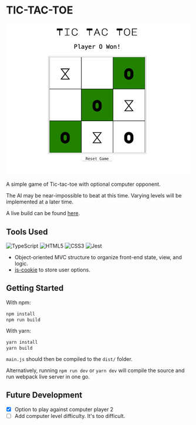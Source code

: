 # TIC-TAC-TOE

![screenshot](./screenshot.png)

A simple game of Tic-tac-toe with optional computer opponent.

The AI may be near-impossible to beat at this time. Varying 
levels will be implemented at a later time.

A live build can be found 
[here](https://code.aaronishibashi.com/tic-tac-toe).

## Tools Used

![TypeScript](https://img.shields.io/badge/typescript-%23007ACC.svg?style=for-the-badge&logo=typescript&logoColor=white)
![HTML5](https://img.shields.io/badge/html5-%23E34F26.svg?style=for-the-badge&logo=html5&logoColor=white)
![CSS3](https://img.shields.io/badge/css3-%231572B6.svg?style=for-the-badge&logo=css3&logoColor=white)
![Jest](https://img.shields.io/badge/-jest-%23C21325?style=for-the-badge&logo=jest&logoColor=white)

- Object-oriented MVC structure to organize front-end state, view, and logic.
- [js-cookie](https://github.com/js-cookie/js-cookie) to store user options.

## Getting Started

With npm:
```shell
npm install
npm run build
```

With yarn:
```shell
yarn install
yarn build
```

`main.js` should then be compiled to the `dist/` folder.

Alternatively, running `npm run dev` or `yarn dev` will 
compile the source and run webpack live server in one go.


## Future Development
- [x] Option to play against computer player 2
- [ ] Add computer level difficulty. It's too difficult.
